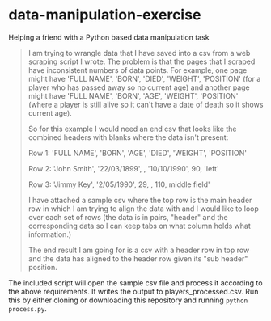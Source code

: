 # data-manipulation-exercise
Helping a friend with a Python based data manipulation task

>I am trying to wrangle data that I have saved into a csv from a web scraping script I wrote. The problem is that the pages that I scraped have inconsistent numbers of data points. For example, one page might have 'FULL NAME', 'BORN', 'DIED', 'WEIGHT', 'POSITION' (for a player who has passed away so no current age) and another page might have 'FULL NAME', 'BORN', 'AGE', 'WEIGHT', 'POSITION' (where a player is still alive so it can't have a date of death so it shows current age).
> 
>So for this example I would need an end csv that looks like the combined headers with blanks where the data isn't present:
>
>Row 1: 'FULL NAME', 'BORN', 'AGE', 'DIED', 'WEIGHT', 'POSITION'
>
>Row 2: 'John Smith', '22/03/1899', , '10/10/1990', 90, 'left'
>
>Row 3: 'Jimmy Key', '2/05/1990', 29, , 110, middle field' 
>
>I have attached a sample csv where the top row is the main header row in which I am trying to align the data with and I would like to loop over each set of rows (the data is in pairs, "header" and the corresponding data so I can keep tabs on what column holds what information.)
>
>The end result I am going for is a csv with a header row in top row and the data has aligned to the header row given its "sub header" position. 

The included script will open the sample csv file and process it according to the above requirements. It writes the output to players_processed.csv. Run this by either cloning or downloading this repository and running `python process.py`.
